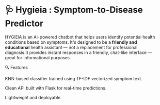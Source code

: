 # 🩺 Hygieia : Symptom-to-Disease Predictor

HYGIEIA is an AI-powered chatbot that helps users identify potential health conditions based on symptoms. It's designed to be a **friendly and educational** health assistant — not a replacement for professional diagnosis.It provides instant responses in a friendly, chat-like interface — great for informational purposes.



🔍 Features


KNN-based classifier trained using TF-IDF vectorized symptom text.

Clean API built with Flask for real-time predictions.

Lightweight and deployable.




